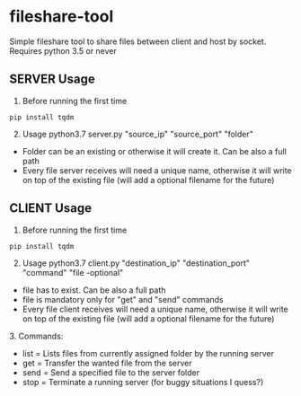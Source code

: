 # fileshare-tool
Simple fileshare tool to share files between client and host by socket.
Requires python 3.5 or never

## SERVER Usage
1. Before running the first time

```
pip install tqdm
```
2. Usage
python3.7 server.py "source_ip" "source_port" "folder"

<ul>
  <li>Folder can be an existing or otherwise it will create it. Can be also a full path</li>
  <li>Every file server receives will need a unique name, otherwise it will write on top of the existing file (will add a optional filename for the future)</li>
</ul>

## CLIENT Usage
1. Before running the first time

```
pip install tqdm
```
2. Usage
python3.7 client.py "destination_ip" "destination_port" "command" "file -optional"

<ul>
  <li>file has to exist. Can be also a full path</li>
  <li>file is mandatory only for "get" and "send" commands</li>
  <li>Every file client receives will need a unique name, otherwise it will write on top of the existing file (will add a optional filename for the future)</li>
</ul>
3. Commands:
<ul>
  <li>list = Lists files from currently assigned folder by the running server</li>
  <li>get  = Transfer the wanted file from the server</li>
  <li>send = Send a specified file to the server folder</li>
  <li>stop = Terminate a running server (for buggy situations I quess?)</li>
</ul>
